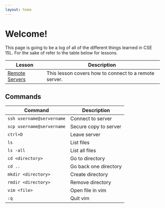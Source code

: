 ```yaml
---
layout: home
---
```


# Welcome!
This page is going to be a log of all of the different things learned in CSE 15L. For the sake of refer to the table below for lessons.

| Lesson | Description |
| ------------ | ------------ |
| [Remote Servers](remote-servers.md) | This lesson covers how to connect to a remote server. |

## Commands

| Command | Description |
| ------------ | ------------ |
| `ssh username@servername` | Connect to server |
| `scp username@servername` | Secure copy to server |
| `ctrl+D` | Leave server |
| `ls` | List files |
| `ls -all` | List all files |
| `cd <directory>` | Go to directory |
| `cd ..` | Go back one directory |
| `mkdir <directory>` | Create directory |
| `rmdir <directory>` | Remove directory |
| `vim <file>` | Open file in vim |
| `:q` | Quit vim |
